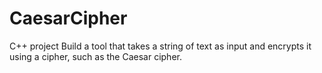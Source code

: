 # CaesarCipher
C++ project
Build a tool that takes a string of text as input and encrypts it using a cipher, such as the Caesar cipher.
